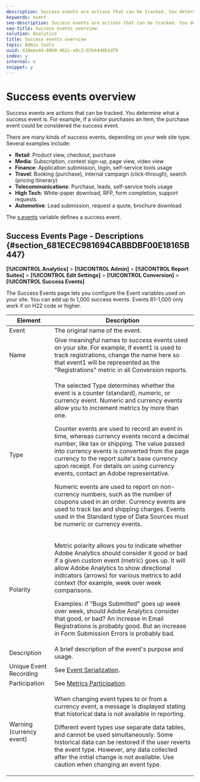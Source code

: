 ```yaml
---
description: Success events are actions that can be tracked. You determine what a success event is. For example, if a visitor purchases an item, the purchase event could be considered the success event.
keywords: event
seo-description: Success events are actions that can be tracked. You determine what a success event is. For example, if a visitor purchases an item, the purchase event could be considered the success event.
seo-title: Success events overview
solution: Analytics
title: Success events overview
topic: Admin tools
uuid: 410eee44-8960-462c-a9c3-07b44d0b1df0
index: y
internal: n
snippet: y
---
```


# Success events overview

Success events are actions that can be tracked. You determine what a success event is. For example, if a visitor purchases an item, the purchase event could be considered the success event.

There are many kinds of success events, depending on your web site type. Several examples include:

* **Retail**: Product view, checkout, purchase 
* **Media**: Subscription, contest sign-up, page view, video view 
* **Finance**: Application submission, login, self-service tools usage 
* **Travel**: Booking (purchase), internal campaign (click-through), search (pricing itinerary) 
* **Telecommunications**: Purchase, leads, self-service tools usage 
* **High Tech**: White-paper download, RFP, form completion, support requests 
* **Automotive**: Lead submission, request a quote, brochure download

The [s.events](https://marketing.adobe.com/resources/help/en_US/sc/implement/events.html) variable defines a success event.

## Success Events Page - Descriptions {#section_681ECEC981694CABBDBF00E18165B447}

**[!UICONTROL Analytics]** > **[!UICONTROL Admin]** > **[!UICONTROL Report Suites]** > **[!UICONTROL Edit Settings]** > **[!UICONTROL Conversion]** > **[!UICONTROL Success Events]**

The Success Events page lets you configure the Event variables used on your site. You can add up to 1,000 success events. Events 81-1,000 only work if on H22 code or higher. 

<table id="table_526E62D58C3346B28826D4838D4F79E2"> 
 <thead> 
  <tr> 
   <th colname="col1" class="entry"> Element </th> 
   <th colname="col2" class="entry"> Description </th> 
  </tr> 
 </thead>
 <tbody> 
  <tr> 
   <td colname="col1"> Event </td> 
   <td colname="col2"> The original name of the event. </td> 
  </tr> 
  <tr> 
   <td colname="col1"> Name </td> 
   <td colname="col2"> Give meaningful names to success events used on your site. For example, if event1 is used to track registrations, change the name here so that event1 will be represented as the "Registrations" metric in all Conversion reports. </td> 
  </tr> 
  <tr> 
   <td colname="col1"> Type </td> 
   <td colname="col2"> <p>The selected <span class="wintitle"> Type</span> determines whether the event is a counter (standard), numeric, or currency event. Numeric and currency events allow you to increment metrics by more than one. </p> <p>Counter events are used to record an event in time, whereas currency events record a decimal number, like tax or shipping. The value passed into currency events is converted from the page currency to the report suite's base currency upon receipt. For details on using currency events, contact an Adobe representative. </p> <p>Numeric events are used to report on non-currency numbers, such as the number of coupons used in an order. Currency events are used to track tax and shipping charges. Events used in the Standard type of Data Sources must be numeric or currency events. </p> </td> 
  </tr> 
  <tr> 
   <td colname="col1"> Polarity </td> 
   <td colname="col2"> <p>Metric polarity allows you to indicate whether Adobe Analytics should consider it good or bad if a given custom event (metric) goes up. It will allow Adobe Analytics to show directional indicators (arrows) for various metrics to add context (for example, week over week comparisons. </p> <p>Examples: if "Bugs Submitted" goes up week over week, should Adobe Analytics consider that good, or bad? An increase in Email Registrations is probably good. But an increase in Form Submission Errors is probably bad. </p> </td> 
  </tr> 
  <tr> 
   <td colname="col1"> Description </td> 
   <td colname="col2"> A brief description of the event's purpose and usage. </td> 
  </tr> 
  <tr> 
   <td colname="col1"> Unique Event Recording </td> 
   <td colname="col2">See <a href="https://marketing.adobe.com/resources/help/en_US/sc/implement/event_serialization_impl.html" format="https" scope="external"> Event Serialization</a>. </td> 
  </tr> 
  <tr> 
   <td colname="col1"> Participation </td> 
   <td colname="col2">See <a href="metrics_participation.md#concept_8E6B39106A244CB49E055150B291B477" format="dita" scope="local"> Metrics Participation</a>. </td> 
  </tr> 
  <tr> 
   <td colname="col1"> Warning (currency event) </td> 
   <td colname="col2"> <p>When changing event types to or from a currency event, a message is displayed stating that historical data is not available in reporting. </p> <p>Different event types use separate data tables, and cannot be used simultaneously. Some historical data can be restored if the user reverts the event type. However, any data collected after the initial change is not available. Use caution when changing an event type. </p> </td> 
  </tr> 
 </tbody> 
</table>

